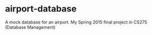 # airport-database
A mock database for an airport. My Spring 2015 final project in CS275 (Database Management)
